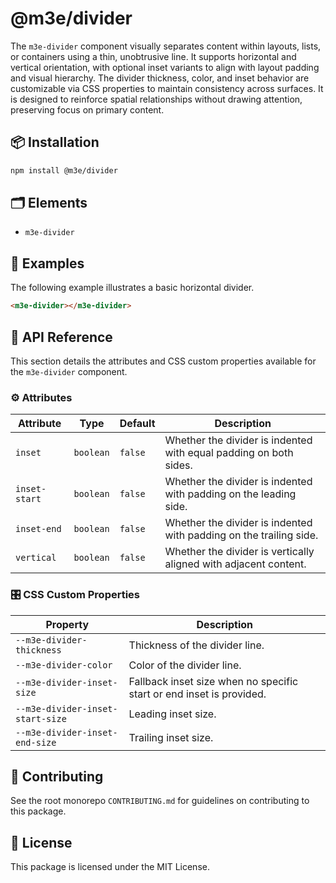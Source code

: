 # @m3e/divider

The `m3e-divider` component visually separates content within layouts, lists, or containers using a thin, unobtrusive line. It supports horizontal and vertical orientation, with optional inset variants to align with layout padding and visual hierarchy. The divider thickness, color, and inset behavior are customizable via CSS properties to maintain consistency across surfaces. It is designed to reinforce spatial relationships without drawing attention, preserving focus on primary content.

## 📦 Installation

```bash
npm install @m3e/divider
```

## 🗂️ Elements

- `m3e-divider`

## 🧪 Examples

The following example illustrates a basic horizontal divider.

```html
<m3e-divider></m3e-divider>
```

## 📖 API Reference

This section details the attributes and CSS custom properties available for the `m3e-divider` component.

### ⚙️ Attributes

| Attribute     | Type      | Default | Description                                                        |
| ------------- | --------- | ------- | ------------------------------------------------------------------ |
| `inset`       | `boolean` | `false` | Whether the divider is indented with equal padding on both sides.  |
| `inset-start` | `boolean` | `false` | Whether the divider is indented with padding on the leading side.  |
| `inset-end`   | `boolean` | `false` | Whether the divider is indented with padding on the trailing side. |
| `vertical`    | `boolean` | `false` | Whether the divider is vertically aligned with adjacent content.   |

### 🎛️ CSS Custom Properties

| Property                         | Description                                                          |
| -------------------------------- | -------------------------------------------------------------------- |
| `--m3e-divider-thickness`        | Thickness of the divider line.                                       |
| `--m3e-divider-color`            | Color of the divider line.                                           |
| `--m3e-divider-inset-size`       | Fallback inset size when no specific start or end inset is provided. |
| `--m3e-divider-inset-start-size` | Leading inset size.                                                  |
| `--m3e-divider-inset-end-size`   | Trailing inset size.                                                 |

## 🤝 Contributing

See the root monorepo `CONTRIBUTING.md` for guidelines on contributing to this package.

## 📄 License

This package is licensed under the MIT License.
